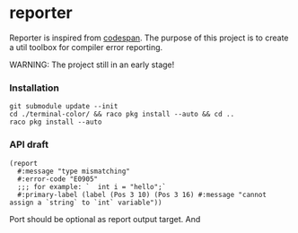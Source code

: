 # reporter

Reporter is inspired from [codespan](https://github.com/brendanzab/codespan). The purpose of this project is to create a util toolbox for compiler error reporting.

WARNING: The project still in an early stage!

### Installation

```racket
git submodule update --init
cd ./terminal-color/ && raco pkg install --auto && cd ..
raco pkg install --auto
```

### API draft

```racket
(report
  #:message "type mismatching"
  #:error-code "E0905"
  ;;; for example: `  int i = "hello";`
  #:primary-label (label (Pos 3 10) (Pos 3 16) #:message "cannot assign a `string` to `int` variable"))
```

Port should be optional as report output target. And
